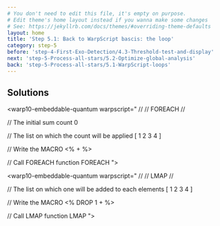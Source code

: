 ```yaml
---
# You don't need to edit this file, it's empty on purpose.
# Edit theme's home layout instead if you wanna make some changes
# See: https://jekyllrb.com/docs/themes/#overriding-theme-defaults
layout: home
title: 'Step 5.1: Back to WarpScript bascis: the loop'
category: step-5
before: 'step-4-First-Exo-Detection/4.3-Threshold-test-and-display'
next: 'step-5-Process-all-stars/5.2-Optimize-global-analysis'
back: 'step-5-Process-all-stars/5.1-WarpScript-loops'
---
```


## Solutions

<warp10-embeddable-quantum warpscript="
//
// FOREACH
//


// The initial sum count
0

// The list on which the count will be applied
[ 1 2 3 4 ]

// Write the MACRO
<%
    +
%>

// Call FOREACH function
FOREACH
">
</warp10-embeddable-quantum>

<warp10-embeddable-quantum warpscript="
//
// LMAP
//

// The list on which one will be added to each elements
[ 1 2 3 4 ]

// Write the MACRO
<%
    DROP
    1 +
%>

// Call LMAP function
LMAP
">
</warp10-embeddable-quantum>
